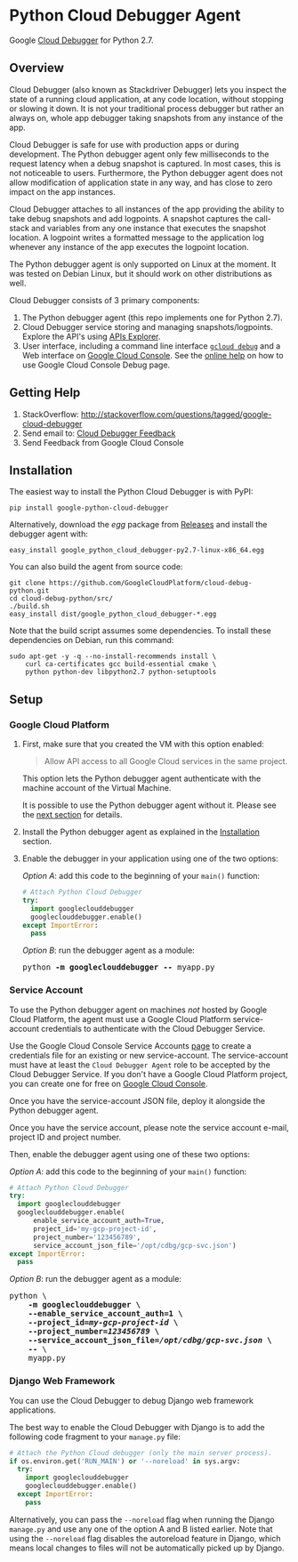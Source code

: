 # Python Cloud Debugger Agent

Google [Cloud Debugger](https://cloud.google.com/debugger/) for Python 2.7.

## Overview

Cloud Debugger (also known as Stackdriver Debugger) lets you inspect the state
of a running cloud application, at any code location, without stopping or
slowing it down. It is not your traditional process debugger but rather an
always on, whole app debugger taking snapshots from any instance of the app.

Cloud Debugger is safe for use with production apps or during development.
The Python debugger agent only few milliseconds to the request latency when a
debug snapshot is captured. In most cases, this is not noticeable to users.
Furthermore, the Python debugger agent does not allow modification of
application state in any way, and has close to zero impact on the app instances.

Cloud Debugger attaches to all instances of the app providing the ability to
take debug snapshots and add logpoints. A snapshot captures the call-stack and
variables from any one instance that executes the snapshot location. A logpoint
writes a formatted message to the application log whenever any instance of the
app executes the logpoint location.

The Python debugger agent is only supported on Linux at the moment. It was
tested on Debian Linux, but it should work on other distributions as well.

Cloud Debugger consists of 3 primary components:

1.  The Python debugger agent (this repo implements one for Python 2.7).
2.  Cloud Debugger service storing and managing snapshots/logpoints.
    Explore the API's using
    [APIs Explorer](https://developers.google.com/apis-explorer/#p/clouddebugger/v2/).
3.  User interface, including a command line interface
    [`gcloud debug`](https://cloud.google.com/sdk/gcloud/reference/debug/) and a
    Web interface on
    [Google Cloud Console](https://console.developers.google.com/debug/).
    See the [online help](https://cloud.google.com/debugger/docs/debugging) on
    how to use Google Cloud Console Debug page.

## Getting Help

1.  StackOverflow: http://stackoverflow.com/questions/tagged/google-cloud-debugger
2.  Send email to: [Cloud Debugger Feedback](mailto:cdbg-feedback@google.com)
3.  Send Feedback from Google Cloud Console

## Installation

The easiest way to install the Python Cloud Debugger is with PyPI:

```shell
pip install google-python-cloud-debugger
```

Alternatively, download the *egg* package from
[Releases](https://github.com/GoogleCloudPlatform/cloud-debug-python/releases)
and install the debugger agent with:

```shell
easy_install google_python_cloud_debugger-py2.7-linux-x86_64.egg
```

You can also build the agent from source code:

```shell
git clone https://github.com/GoogleCloudPlatform/cloud-debug-python.git
cd cloud-debug-python/src/
./build.sh
easy_install dist/google_python_cloud_debugger-*.egg
```

Note that the build script assumes some dependencies. To install these
dependencies on Debian, run this command:

```shell
sudo apt-get -y -q --no-install-recommends install \
    curl ca-certificates gcc build-essential cmake \
    python python-dev libpython2.7 python-setuptools
```

## Setup

### Google Cloud Platform

1.  First, make sure that you created the VM with this option enabled:

    > Allow API access to all Google Cloud services in the same project.

    This option lets the Python debugger agent authenticate with the machine
    account of the Virtual Machine.

    It is possible to use the Python debugger agent without it. Please see the
    [next section](#Service_Account) for details.

1.  Install the Python debugger agent as explained in the
    [Installation](#Installation) section.

2.  Enable the debugger in your application using one of the two options:

    _Option A_: add this code to the beginning of your `main()` function:

    ```python
    # Attach Python Cloud Debugger
    try:
      import googleclouddebugger
      googleclouddebugger.enable()
    except ImportError:
      pass
    ```

    _Option B_: run the debugger agent as a module:

    <pre>
    python <b>-m googleclouddebugger --</b> myapp.py
    </pre>


### Service Account

To use the Python debugger agent on machines <i>not</i> hosted by Google Cloud
Platform, the agent must use a Google Cloud Platform service-account credentials
to authenticate with the Cloud Debugger Service.

Use the Google Cloud Console Service Accounts
[page](https://console.cloud.google.com/iam-admin/serviceaccounts/project) to
create a credentials file for an existing or new service-account. The
service-account must have at least the `Cloud Debugger Agent` role to be
accepted by the Cloud Debugger Service.
If you don't have a Google Cloud Platform project, you can create one for free
on [Google Cloud Console](https://console.cloud.google.com).

Once you have the service-account JSON file, deploy it alongside the Python
debugger agent.

Once you have the service account, please note the service account e-mail,
project ID and project number.

Then, enable the debugger agent using one of these two options:

_Option A_: add this code to the beginning of your `main()` function:

```python
# Attach Python Cloud Debugger
try:
  import googleclouddebugger
  googleclouddebugger.enable(
      enable_service_account_auth=True,
      project_id='my-gcp-project-id',
      project_number='123456789',
      service_account_json_file='/opt/cdbg/gcp-svc.json')
except ImportError:
  pass
```

_Option B_: run the debugger agent as a module:

<pre>
python \
    <b>-m googleclouddebugger \
    --enable_service_account_auth=1 \
    --project_id=<i>my-gcp-project-id</i> \
    --project_number=<i>123456789</i> \
    --service_account_json_file=<i>/opt/cdbg/gcp-svc.json</i> \
    --</b> \
    myapp.py
</pre>

### Django Web Framework

You can use the Cloud Debugger to debug Django web framework applications.


The best way to enable the Cloud Debugger with Django is to add the following
code fragment to your `manage.py` file:

```python
# Attach the Python Cloud debugger (only the main server process).
if os.environ.get('RUN_MAIN') or '--noreload' in sys.argv:
  try:
    import googleclouddebugger
    googleclouddebugger.enable()
  except ImportError:
    pass
```


Alternatively, you can pass the `--noreload` flag when running the Django
`manage.py` and use any one of the option A and B listed earlier. Note that
using the `--noreload` flag disables the autoreload feature in Django, which
means local changes to files will not be automatically picked up by Django.

